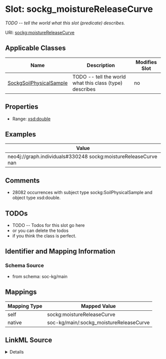 

# Slot: sockg_moistureReleaseCurve


_TODO -- tell the world what this slot (predicate) describes._





URI: [sockg:moistureReleaseCurve](http://www.semanticweb.org/sockg/ontologies/2024/0/soil-carbon-ontology/moistureReleaseCurve)



<!-- no inheritance hierarchy -->





## Applicable Classes

| Name | Description | Modifies Slot |
| --- | --- | --- |
| [SockgSoilPhysicalSample](../classes/SockgSoilPhysicalSample.md) | TODO -- tell the world what this class (type) describes |  no  |







## Properties

* Range: [xsd:double](http://www.w3.org/2001/XMLSchema#double)






## Examples

| Value |
| --- |
| neo4j://graph.individuals#330248 sockg:moistureReleaseCurve nan |

## Comments

* 28082 occurrences with subject type sockg:SoilPhysicalSample and object type xsd:double.

## TODOs

* TODO -- Todos for this slot go here
* or you can delete the todos
* if you think the class is perfect.

## Identifier and Mapping Information







### Schema Source


* from schema: soc-kg/main




## Mappings

| Mapping Type | Mapped Value |
| ---  | ---  |
| self | sockg:moistureReleaseCurve |
| native | soc-kg/main/:sockg_moistureReleaseCurve |




## LinkML Source

<details>
```yaml
name: sockg_moistureReleaseCurve
description: TODO -- tell the world what this slot (predicate) describes.
todos:
- TODO -- Todos for this slot go here
- or you can delete the todos
- if you think the class is perfect.
comments:
- 28082 occurrences with subject type sockg:SoilPhysicalSample and object type xsd:double.
examples:
- value: neo4j://graph.individuals#330248 sockg:moistureReleaseCurve nan
from_schema: soc-kg/main
rank: 1000
slot_uri: sockg:moistureReleaseCurve
alias: sockg_moistureReleaseCurve
domain_of:
- sockg_SoilPhysicalSample
range: double

```
</details>